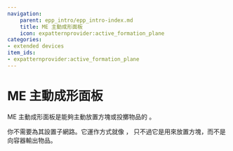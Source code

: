 ```yaml
---
navigation:
    parent: epp_intro/epp_intro-index.md
    title: ME 主動成形面板
    icon: expatternprovider:active_formation_plane
categories:
- extended devices
item_ids:
- expatternprovider:active_formation_plane
---
```


# ME 主動成形面板

<GameScene zoom="8" background="transparent">
  <ImportStructure src="../structure/cable_active_formation_plane.snbt"></ImportStructure>
</GameScene>

ME 主動成形面板是能夠主動放置方塊或投擲物品的 <ItemLink id="ae2:formation_plane" />。

你不需要為其設置子網路。它運作方式就像 <ItemLink id="ae2:export_bus" />，
只不過它是用來放置方塊，而不是向容器輸出物品。
